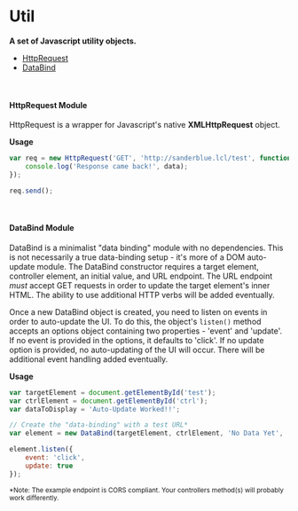 # Util
**A set of Javascript utility objects.**

- [HttpRequest](#HttpRequest)
- [DataBind](#DataBind)

<br>

<a name="HttpRequest"></a>

#### HttpRequest Module
HttpRequest is a wrapper for Javascript's native **XMLHttpRequest** object.

**Usage**
```javascript
var req = new HttpRequest('GET', 'http://sanderblue.lcl/test', function(data) {
    console.log('Response came back!', data);
});

req.send();

```
<br>

<a name="DataBind"></a>

#### DataBind Module
DataBind is a minimalist "data binding" module with no dependencies. This is not necessarily a true data-binding setup - it's more of a DOM auto-update module. The DataBind constructor requires a target element, controller element, an initial value, and URL endpoint. The URL endpoint *must* accept GET requests in order to update the target element's inner HTML. The ability to use additional HTTP verbs will be added eventually.

Once a new DataBind object is created, you need to listen on events in order to auto-update the UI. To do this, the object's `listen()` method accepts an options object containing two properties - 'event' and 'update'. If no event is provided in the options, it defaults to 'click'. If no update option is provided, no auto-updating of the UI will occur. There will be additional event handling added eventually.

**Usage**
```javascript
var targetElement = document.getElementById('test');
var ctrlElement = document.getElementById('ctrl');
var dataToDisplay = 'Auto-Update Worked!!';

// Create the "data-binding" with a test URL*
var element = new DataBind(targetElement, ctrlElement, 'No Data Yet', 'http://www.sanderblue.com/test/' + dataToDisplay);

element.listen({
    event: 'click',
    update: true
});

```
<sup>*Note: The example endpoint is CORS compliant. Your controllers method(s) will probably work differently.</sup>
